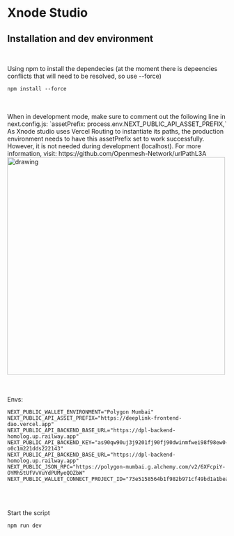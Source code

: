 # Xnode Studio

## Installation and dev environment
</br>

Using npm to install the dependecies (at the moment there is depeencies conflicts that will need to be resolved, so use --force)
```shell
npm install --force
```
</br>
</br>
When in development mode, make sure to comment out the following line in next.config.js: `assetPrefix: process.env.NEXT_PUBLIC_API_ASSET_PREFIX,`
As Xnode studio uses Vercel Routing to instantiate its paths, the production environment needs to have this assetPrefix set to work successfully. However, it is not needed during development (localhost). For more information, visit: https://github.com/Openmesh-Network/urlPathL3A

<img src="https://github.com/Openmesh-Network/xnode-console-frontend/assets/82957886/22ed0294-65a7-4b2f-92f9-60461e4cf790" alt="drawing" style="width:500px;"/>

</br>
</br>
</br>

Envs:
```shell
NEXT_PUBLIC_WALLET_ENVIRONMENT="Polygon Mumbai"
NEXT_PUBLIC_API_ASSET_PREFIX="https://deeplink-frontend-dao.vercel.app"
NEXT_PUBLIC_API_BACKEND_BASE_URL="https://dpl-backend-homolog.up.railway.app"
NEXT_PUBLIC_API_BACKEND_KEY="as90qw90uj3j9201fj90fj90dwinmfwei98f98ew0-o0c1m221dds222143"
NEXT_PUBLIC_API_BACKEND_BASE_URL="https://dpl-backend-homolog.up.railway.app"
NEXT_PUBLIC_JSON_RPC="https://polygon-mumbai.g.alchemy.com/v2/6XFcpiY-OYMhStUfVvVuYdPUMyeQOZbW"
NEXT_PUBLIC_WALLET_CONNECT_PROJECT_ID="73e5158564b1f982b971cf49bd1a1bea"
```
</br>
</br>

Start the script
```shell
npm run dev
```
